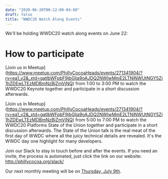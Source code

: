```yaml
---
date: "2020-06-20T00:12:00-04:00"
draft: false
title: "WWDC20 Watch Along Events"
---
```


We'll be holding WWDC20 watch along events on June 22: 

# How to participate

[Join us in Meetup] (https://www.meetup.com/PhillyCocoaHeads/events/271341904/?rv=ea1_v2&_xtd=gatlbWFpbF9jbGlja9oAJDQ2NWIwMmE2LTNlNWUtNGY5Zi1hZDEwLTEzMDBmNzBjZmVjNQ) from 1:00 to 3:00 PM to watch the WWDC20 Keynote together and participate in a short discussion afterwards.

[Join us in Meetup] (https://www.meetup.com/PhillyCocoaHeads/events/271341904/?rv=ea1_v2&_xtd=gatlbWFpbF9jbGlja9oAJDQ2NWIwMmE2LTNlNWUtNGY5Zi1hZDEwLTEzMDBmNzBjZmVjNQ) from 5:00 to 7:00 PM to watch the WWDC20 Platforms State of the Union together and participate in a short discussion afterwards. The State of the Union talk is the real meat of the first day of WWDC where all the juicy technical details are revealed. It's the WWDC day one highlight for many developers.

Join our Slack to stay in touch before and after the events. If you need an invite, the process is automated, just click the link on our website: http://phillycocoa.org/slack/

Our next monthly meeting will be on [Thursday, July 9th](https://www.meetup.com/PhillyCocoaHeads/events/qjkrnrybckbmb/).
